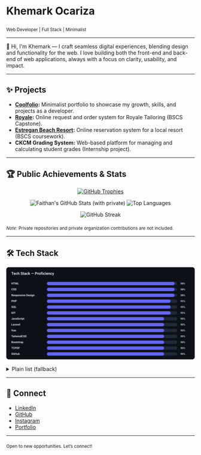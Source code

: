 
# Khemark Ocariza

<sub>Web Developer | Full Stack | Minimalist</sub>

---

👋 Hi, I'm Khemark — I craft seamless digital experiences, blending design and functionality for the web. I love building both the front-end and back-end of web applications, always with a focus on clarity, usability, and impact.


---

## ✨ Projects

- **[Coolfolio](https://faithan.github.io/Coolfolio/):** Minimalist portfolio to showcase my growth, skills, and projects as a developer.
- **[Royale](https://faithan.github.io/Coolfolio/):** Online request and order system for Royale Tailoring (BSCS Capstone).
- **[Estregan Beach Resort](https://faithan.github.io/Coolfolio/):** Online reservation system for a local resort (BSCS coursework).
- **CKCM Grading System:** Web-based platform for managing and calculating student grades (Internship project).

---

## 🏆 Public Achievements & Stats

<p align="center">
  <!-- GitHub Profile Trophy -->
  <a href="https://github.com/ryo-ma/github-profile-trophy" title="GitHub Profile Trophies">
    <img src="https://github-profile-trophy.vercel.app/?username=Faithan&theme=onedark&no-frame=true&row=1&column=6" alt="GitHub Trophies" />
  </a>
</p>

<p align="center">
	<!-- Overall Stats -->
	<img height="160" src="https://github-readme-stats.vercel.app/api?username=Faithan&show_icons=true&count_private=true&include_all_commits=true&theme=tokyonight&hide_border=true" alt="Faithan's GitHub Stats (with private)" />
	<!-- Most Used Languages -->
	<img height="160" src="https://github-readme-stats.vercel.app/api/top-langs/?username=Faithan&layout=compact&theme=tokyonight&hide_border=true" alt="Top Languages" />
</p>

<p align="center">
	<!-- Streak Stats -->
	<img height="190" src="https://streak-stats.demolab.com?user=Faithan&theme=tokyonight&hide_border=true" alt="GitHub Streak" />
</p>

<sub><em>Note:</em> Private repositories and private organization contributions are not included.</sub>

---

## 🛠️ Tech Stack

<p align="center">
    <img src="./assets/tech-stack-bars.svg" alt="Tech Stack — Proficiency" width="900" />
</p>

<details>
	<summary>Plain list (fallback)</summary>

	`HTML` `CSS` `TailwindCSS` `Bootstrap` `Vue` `JavaScript` `PHP` `Laravel` `SQL` `GIT` `GitHub` `Responsive Design` `TCPDF`

</details>

---

## 🔗 Connect

- [LinkedIn](https://www.linkedin.com/in/khemark-ocariza-509b71215/)
- [GitHub](https://github.com/Faithan)
- [Instagram](https://www.instagram.com/m0n0s_/)
- [Portfolio](https://faithan.github.io/Coolfolio/)

---

<sub>Open to new opportunities. Let’s connect!</sub>
